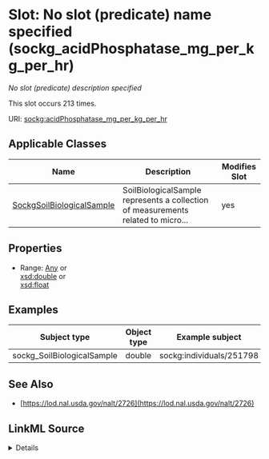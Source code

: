 

# Slot: No slot (predicate) name specified (sockg_acidPhosphatase_mg_per_kg_per_hr)


_No slot (predicate) description specified_






This slot occurs 213 times.


URI: [sockg:acidPhosphatase_mg_per_kg_per_hr](https://idir.uta.edu/sockg-ontology/docs/acidPhosphatase_mg_per_kg_per_hr)



<!-- no inheritance hierarchy -->





## Applicable Classes

| Name | Description | Modifies Slot |
| --- | --- | --- |
| [SockgSoilBiologicalSample](../classes/SockgSoilBiologicalSample.md) | SoilBiologicalSample represents a collection of measurements related to micro... |  yes  |







## Properties

* Range: [Any](../classes/Any.md)&nbsp;or&nbsp;<br />[xsd:double](http://www.w3.org/2001/XMLSchema#double)&nbsp;or&nbsp;<br />[xsd:float](http://www.w3.org/2001/XMLSchema#float)






## Examples

| Subject type | Object type | Example subject | Example object | Occurrences |
| --- | --- | --- | --- | --- |
| sockg_SoilBiologicalSample | double | sockg:individuals/251798 | 23.14453 | 213 |


## See Also

* [https://lod.nal.usda.gov/nalt/2726](https://lod.nal.usda.gov/nalt/2726)



## LinkML Source

<details>

```yaml
name: sockg_acidPhosphatase_mg_per_kg_per_hr
annotations:
  count:
    tag: count
    value: 213
description: No slot (predicate) description specified
title: No slot (predicate) name specified
examples:
- object:
    example_object: '23.14453'
    example_object_type: double
    example_predicate: sockg:acidPhosphatase_mg_per_kg_per_hr
    example_subject: sockg:individuals/251798
    example_subject_type: sockg_SoilBiologicalSample
from_schema: soc-kg
see_also:
- https://lod.nal.usda.gov/nalt/2726
rank: 1000
domain: sockg_SoilBiologicalSample
slot_uri: sockg:acidPhosphatase_mg_per_kg_per_hr
alias: sockg_acidPhosphatase_mg_per_kg_per_hr
domain_of:
- sockg_SoilBiologicalSample
range: Any
any_of:
- range: double
- range: float

```
</details>